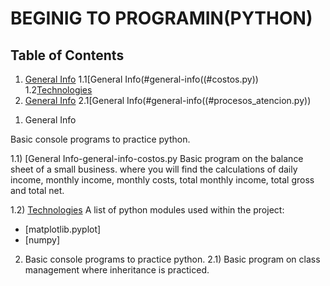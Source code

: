 # BEGINIG TO PROGRAMIN(PYTHON)
## Table of Contents
1. [General Info](#general-info)
   1.1[General Info(#general-info((#costos.py))
   1.2[Technologies](#technologies)
2. [General Info](#general-info)
   2.1[General Info(#general-info((#procesos_atencion.py))
1) General Info

Basic console programs to practice python.

1.1) [General Info-general-info-costos.py
Basic program on the balance sheet of a small business. where you will find the calculations of daily income, monthly income, monthly costs, total monthly income, total gross and total net.

1.2) [Technologies](#technologies)
  A list of python modules used within the project:
  * [matplotlib.pyplot]
  * [numpy]
    
2) Basic console programs to practice python.
2.1) Basic program on class management where inheritance is practiced.

